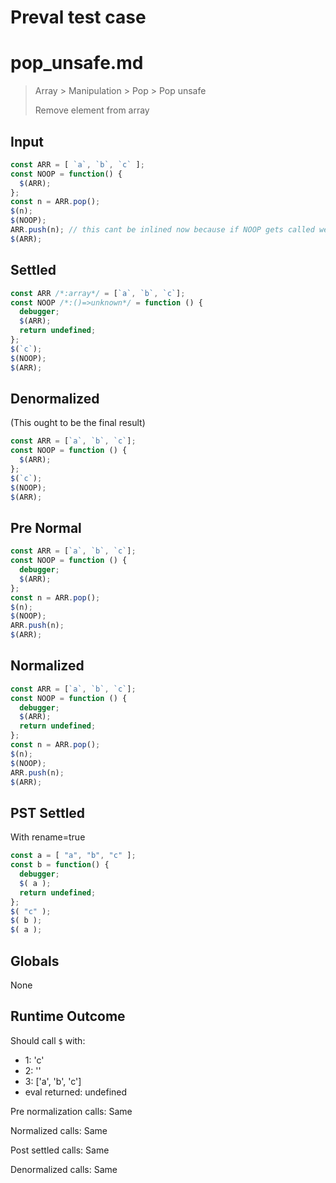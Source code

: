 # Preval test case

# pop_unsafe.md

> Array > Manipulation > Pop > Pop unsafe
>
> Remove element from array

## Input

`````js filename=intro
const ARR = [ `a`, `b`, `c` ];
const NOOP = function() {
  $(ARR);
};
const n = ARR.pop();
$(n);
$(NOOP);
ARR.push(n); // this cant be inlined now because if NOOP gets called we don't know what happens to ARR
$(ARR);
`````

## Settled


`````js filename=intro
const ARR /*:array*/ = [`a`, `b`, `c`];
const NOOP /*:()=>unknown*/ = function () {
  debugger;
  $(ARR);
  return undefined;
};
$(`c`);
$(NOOP);
$(ARR);
`````

## Denormalized
(This ought to be the final result)

`````js filename=intro
const ARR = [`a`, `b`, `c`];
const NOOP = function () {
  $(ARR);
};
$(`c`);
$(NOOP);
$(ARR);
`````

## Pre Normal


`````js filename=intro
const ARR = [`a`, `b`, `c`];
const NOOP = function () {
  debugger;
  $(ARR);
};
const n = ARR.pop();
$(n);
$(NOOP);
ARR.push(n);
$(ARR);
`````

## Normalized


`````js filename=intro
const ARR = [`a`, `b`, `c`];
const NOOP = function () {
  debugger;
  $(ARR);
  return undefined;
};
const n = ARR.pop();
$(n);
$(NOOP);
ARR.push(n);
$(ARR);
`````

## PST Settled
With rename=true

`````js filename=intro
const a = [ "a", "b", "c" ];
const b = function() {
  debugger;
  $( a );
  return undefined;
};
$( "c" );
$( b );
$( a );
`````

## Globals

None

## Runtime Outcome

Should call `$` with:
 - 1: 'c'
 - 2: '<function>'
 - 3: ['a', 'b', 'c']
 - eval returned: undefined

Pre normalization calls: Same

Normalized calls: Same

Post settled calls: Same

Denormalized calls: Same
